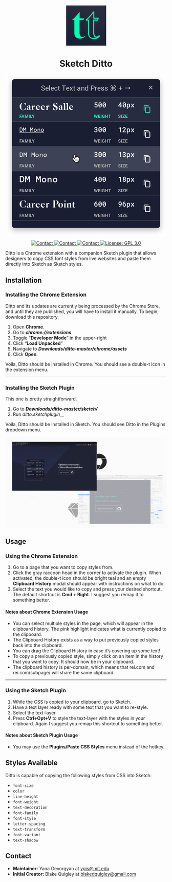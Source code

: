 <h1 align="center">
  <img align="center" src="icon.png" width="125" alt="icon">
<br>
  <h1 align="center">Sketch Ditto</h1>
 <p align="center">
  <img align="center" src="docs/images/modal--mobile.png" width="500" alt="Ditto in action.">
</p>
  <p align="center">
    <a href="mailto:ygis@mit.edu">
      <img src="https://img.shields.io/badge/Ditto-v1.1.0-green.svg?style=flat" alt="Contact">
    </a>
    <a href="mailto:ygis@mit.edu">
      <img src="https://img.shields.io/badge/Sketch-v64+-orange.svg?style=flat" alt="Contact">
    </a>
<a href="mailto:ygis@mit.edu">
      <img src="https://img.shields.io/badge/Contact-ygev-blue.svg?style=flat" alt="Contact">
    </a>
    <a href="https://opensource.org/licenses/GPL-3.0">
      <img src="https://img.shields.io/badge/License-GPL 3.0-yellow.svg" alt="License: GPL 3.0">
    </a>
  </p>
</h1>

Ditto is a Chrome extension with a companion Sketch plugin that allows designers to copy CSS font styles from live websites and paste them directly into Sketch as Sketch styles. 

## Installation
### Installing the Chrome Extension
Ditto and its updates are currently being processed by the Chrome Store, and until they are published, you will have to install it manually. To begin, download this repository.
1. Open __Chrome__.
2. Go to *__chrome://extensions__* 
3. Toggle “__Developer Mode__” in the upper-right 
4. Click “__Load Unpacked__”
5. Navigate to *__Downloads/ditto-master/chrome/assets__*
6. Click __Open__.

Voila, Ditto should be installed in Chrome. You should see a double-t icon in the extension menu. 

---

### Installing the Sketch Plugin
This one is pretty straightforward.
1. Go to *__Downloads/ditto-master/sketch/__*
2. Run *ditto.sketchplugin__*

Voila, Ditto should be installed in Sketch. You should see Ditto in the Plugins dropdown menu.

  <img align="center" src="demo.gif" alt="GIF showing how to use Ditto.">

## Usage
### Using the Chrome Extension
1. Go to a page that you want to copy styles from.
2. Click the gray raccoon head in the corner to activate the plugin. When activated, the double-t icon should be bright teal and an empty __Clipboard History__ modal should appear with instructions on what to do.
4. Select the text you would like to copy and press your desired shortcut. The default shortcut is __Cmd + Right__. I suggest you remap it to something better.

#### Notes about Chrome Extension Usage
- You can select multiple styles in the page, which will appear in the clipboard history. The pink highlight indicates what is currently copied to the clipboard.
- The Clipboard History exists as a way to put previously copied styles back into the clipboard.
- You can drag the Clipboard History in case it’s covering up some text!
- To copy a previously copied style, simply click on an item in the history that you want to copy. It should now be in your clipboard. 
- The clipboard history is per-domain, which means that rei.com and rei.com/subpage/ will share the same clipboard.

---

### Using the Sketch Plugin
1. While the CSS is copied to your clipboard, go to Sketch.
2. Have a text layer ready with some text that you want to re-style.
3. Select the text-layer.
4. Press __Ctrl+Opt+V__ to style the text-layer with the styles in your clipboard.
Again I suggest you remap this shortcut to something better.

#### Notes about Sketch Plugin Usage
- You may use the __Plugins/Paste CSS Styles__ menu instead of the hotkey.

## Styles Available
Ditto is capable of copying the following styles from CSS into Sketch:
- `font-size`
- `color`
- `line-height`
- `font-weight`
- `text-decoration`
- `font-family`
- `font-style`
- `letter-spacing`
- `text-transform`
- `font-variant`
- `text-shadow`

## Contact
- **Maintainer:** Yana Gevorgyan at ygis@mit.edu
- **Initial Creator:** Blake Quigley at blakedquigley@gmail.com
